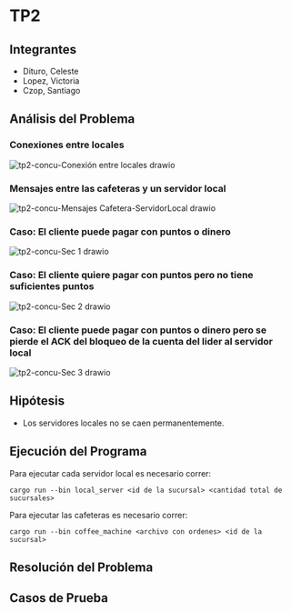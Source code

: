 # **TP2**
## **Integrantes**
- Dituro, Celeste
- Lopez, Victoria
- Czop, Santiago

## **Análisis del Problema**
### Conexiones entre locales
![tp2-concu-Conexión entre locales drawio](https://github.com/concurrentes-fiuba/2023-1c-tp2-concu-csv/assets/67125933/5da54256-d809-4e2c-9550-ccf699ca8411)

### Mensajes entre las cafeteras y un servidor local
![tp2-concu-Mensajes Cafetera-ServidorLocal drawio](https://github.com/concurrentes-fiuba/2023-1c-tp2-concu-csv/assets/67125933/5577e2d3-1eec-4e20-83e6-0a6bff4e3031)

### Caso: El cliente puede pagar con puntos o dinero
![tp2-concu-Sec  1 drawio](https://github.com/concurrentes-fiuba/2023-1c-tp2-concu-csv/assets/67125933/f7ef1f9d-2c7c-432e-8df3-36c66f5a29c9)

### Caso: El cliente quiere pagar con puntos pero no tiene suficientes puntos
![tp2-concu-Sec  2 drawio](https://github.com/concurrentes-fiuba/2023-1c-tp2-concu-csv/assets/67125933/0e14652e-fbbf-4732-a953-577744993c0e)

### Caso: El cliente puede pagar con puntos o dinero pero se pierde el ACK del bloqueo de la cuenta del lider al servidor local
![tp2-concu-Sec  3 drawio](https://github.com/concurrentes-fiuba/2023-1c-tp2-concu-csv/assets/67125933/e11c6e1c-0c54-4d3b-befb-13c5c1b6282c)

## **Hipótesis**
- Los servidores locales no se caen permanentemente.

## **Ejecución del Programa**

Para ejecutar cada servidor local es necesario correr:
```
cargo run --bin local_server <id de la sucursal> <cantidad total de sucursales>
```

Para ejecutar las cafeteras es necesario correr:
```
cargo run --bin coffee_machine <archivo con ordenes> <id de la sucursal>
```
## **Resolución del Problema**

## **Casos de Prueba**

